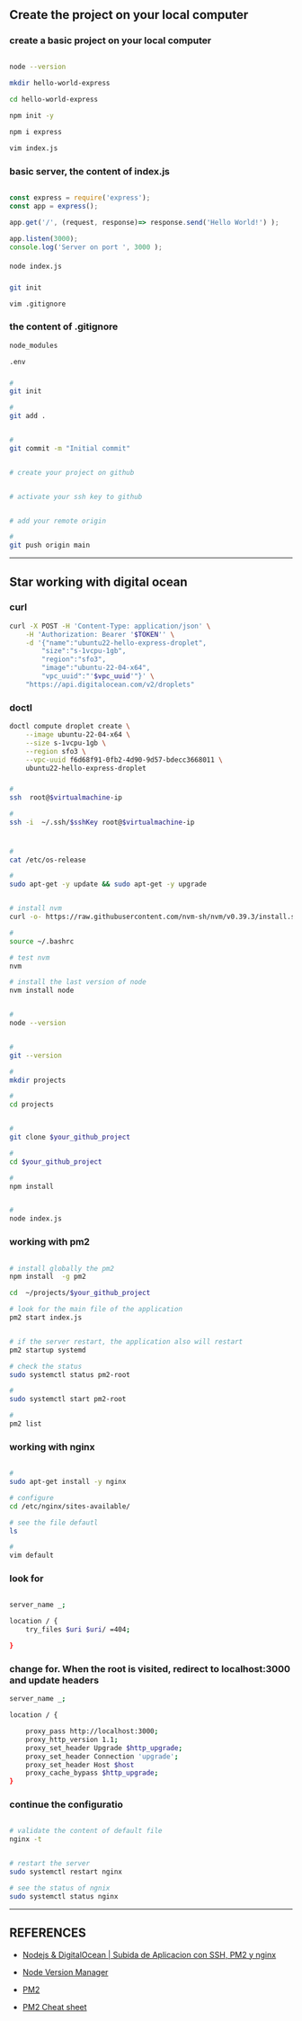 #


## Create the project on your local computer


### create a basic project on your local computer
```bash

node --version

mkdir hello-world-express

cd hello-world-express

npm init -y

npm i express

vim index.js
```

### basic server, the content of index.js
```javascript

const express = require('express');
const app = express();

app.get('/', (request, response)=> response.send('Hello World!') );

app.listen(3000);
console.log('Server on port ', 3000 );

```

####
```bash
node index.js
```


### 
```bash
git init

vim .gitignore
```

### the content of .gitignore
```bash
node_modules

.env
```

### 
```bash
#
git init

#
git add .


#
git commit -m "Initial commit"


# create your project on github


# activate your ssh key to github


# add your remote origin

# 
git push origin main
```
---

## Star working with digital ocean



### curl
```bash
curl -X POST -H 'Content-Type: application/json' \
    -H 'Authorization: Bearer '$TOKEN'' \
    -d '{"name":"ubuntu22-hello-express-droplet",
        "size":"s-1vcpu-1gb",
        "region":"sfo3",
        "image":"ubuntu-22-04-x64",
        "vpc_uuid":"'$vpc_uuid'"}' \
    "https://api.digitalocean.com/v2/droplets"

```


### doctl
```bash
doctl compute droplet create \
    --image ubuntu-22-04-x64 \
    --size s-1vcpu-1gb \
    --region sfo3 \
    --vpc-uuid f6d68f91-0fb2-4d90-9d57-bdecc3668011 \
    ubuntu22-hello-express-droplet
```

### 
```bash
#
ssh  root@$virtualmachine-ip

#
ssh -i  ~/.ssh/$sshKey root@$virtualmachine-ip 

```


###
```bash

#
cat /etc/os-release

#
sudo apt-get -y update && sudo apt-get -y upgrade


# install nvm
curl -o- https://raw.githubusercontent.com/nvm-sh/nvm/v0.39.3/install.sh | bash

# 
source ~/.bashrc

# test nvm
nvm

# install the last version of node
nvm install node


#
node --version


#
git --version

#
mkdir projects

#
cd projects


#
git clone $your_github_project

#
cd $your_github_project

#
npm install


# 
node index.js


```

### working with pm2
```bash

# install globally the pm2
npm install  -g pm2

cd  ~/projects/$your_github_project

# look for the main file of the application
pm2 start index.js


# if the server restart, the application also will restart
pm2 startup systemd

# check the status
sudo systemctl status pm2-root

#
sudo systemctl start pm2-root

#
pm2 list

```

### working with nginx
```bash

#
sudo apt-get install -y nginx

# configure
cd /etc/nginx/sites-available/

# see the file defautl
ls

#
vim default

```

### look for
```bash

server_name _;

location / {
	try_files $uri $uri/ =404;

}
```

### change for. When the root is visited, redirect to localhost:3000 and update headers
```bash
server_name _;

location / {

	proxy_pass http://localhost:3000;
	proxy_http_version 1.1;
	proxy_set_header Upgrade $http_upgrade;
	proxy_set_header Connection 'upgrade';
	proxy_set_header Host $host
	proxy_cache_bypass $http_upgrade;
}
```

### continue the configuratio
```bash

# validate the content of default file
nginx -t


# restart the server
sudo systemctl restart nginx

# see the status of ngnix
sudo systemctl status nginx


```



---


## REFERENCES

- [Nodejs & DigitalOcean | Subida de Aplicacion con SSH, PM2 y nginx](https://www.youtube.com/watch?v=gmfUNDmJDuk&list=PLo5lAe9kQrwpvZYLL908Rx693aGcWMUuL&index=3)

- [Node Version Manager](https://github.com/nvm-sh/nvm)

- [PM2](https://pm2.keymetrics.io/)

- [PM2 Cheat sheet](https://khoirul.id/java-process-manager-2-pm2-cheat-sheet/)